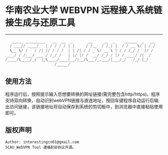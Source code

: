 # 华南农业大学 WEBVPN 远程接入系统链接生成与还原工具
------
```python
   _____ _________   __  __  _       __     __  _    ______  _   __   
  / ___// ____/   | / / / / | |     / /__  / /_| |  / / __ \/ | / /   
  \__ \/ /   / /| |/ / / /  | | /| / / _ \/ __ \ | / / /_/ /  |/ /    
 ___/ / /___/ ___ / /_/ /   | |/ |/ /  __/ /_/ / |/ / ____/ /|  /     
/____/\____/_/  |_\____/____|__/|__/\___/_.___/|___/_/   /_/ |_/      
                      /_____/         
```

## 使用方法
程序运行后，按照提示输入您想要转换的网址链接(需完整包含http/https)。程序支持双向转换，自动识别webVPN链接与直连地址，按回车键程序自动运行后输出访问链接，该链接地址将自动保存到系统的剪切板中，到浏览器中直接粘贴使用即可。


## 版权声明
    Author: interestingcn01@gmail.com
    SCAU_WebVPN Tool 遵循BSD协议开源。
    